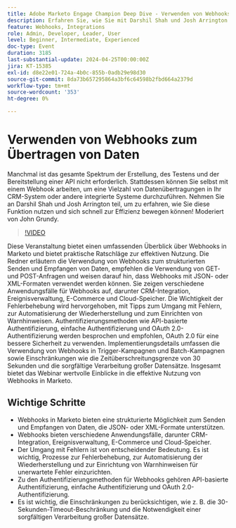 ```yaml
---
title: Adobe Marketo Engage Champion Deep Dive - Verwenden von Webhooks zum Übertragen von Daten
description: Erfahren Sie, wie Sie mit Darshil Shah und Josh Arrington mithilfe von Webhooks in Marketo effizient Daten übertragen können. Diese Informationen decken die strukturierte Datenverarbeitung, Fehlerverwaltung, Authentifizierungsmethoden und praktische Anwendungsfälle wie CRM-Integration und E-Commerce ab, moderiert von John Grundy.
feature: Webhooks, Integrations
role: Admin, Developer, Leader, User
level: Beginner, Intermediate, Experienced
doc-type: Event
duration: 3185
last-substantial-update: 2024-04-25T00:00:00Z
jira: KT-15385
exl-id: d8e22e01-724a-4b0c-855b-0adb29e98d30
source-git-commit: 8da73b657295864a3bf6c64598b2fbd664a2379d
workflow-type: tm+mt
source-wordcount: '353'
ht-degree: 0%

---
```


# Verwenden von Webhooks zum Übertragen von Daten

Manchmal ist das gesamte Spektrum der Erstellung, des Testens und der Bereitstellung einer API nicht erforderlich. Stattdessen können Sie selbst mit einem Webhook arbeiten, um eine Vielzahl von Datenübertragungen in Ihr CRM-System oder andere integrierte Systeme durchzuführen. Nehmen Sie an Darshil Shah und Josh Arrington teil, um zu erfahren, wie Sie diese Funktion nutzen und sich schnell zur Effizienz bewegen können! Moderiert von John Grundy.

>[!VIDEO](https://video.tv.adobe.com/v/3428687/?learn=on)

Diese Veranstaltung bietet einen umfassenden Überblick über Webhooks in Marketo und bietet praktische Ratschläge zur effektiven Nutzung. Die Redner erläutern die Verwendung von Webhooks zum strukturierten Senden und Empfangen von Daten, empfehlen die Verwendung von GET- und POST-Anfragen und weisen darauf hin, dass Webhooks mit JSON- oder XML-Formaten verwendet werden können. Sie zeigen verschiedene Anwendungsfälle für Webhooks auf, darunter CRM-Integration, Ereignisverwaltung, E-Commerce und Cloud-Speicher. Die Wichtigkeit der Fehlerbehebung wird hervorgehoben, mit Tipps zum Umgang mit Fehlern, zur Automatisierung der Wiederherstellung und zum Einrichten von Warnhinweisen. Authentifizierungsmethoden wie API-basierte Authentifizierung, einfache Authentifizierung und OAuth 2.0-Authentifizierung werden besprochen und empfohlen, OAuth 2.0 für eine bessere Sicherheit zu verwenden. Implementierungsdetails umfassen die Verwendung von Webhooks in Trigger-Kampagnen und Batch-Kampagnen sowie Einschränkungen wie die Zeitüberschreitungsgrenze von 30 Sekunden und die sorgfältige Verarbeitung großer Datensätze. Insgesamt bietet das Webinar wertvolle Einblicke in die effektive Nutzung von Webhooks in Marketo.

## Wichtige Schritte

* Webhooks in Marketo bieten eine strukturierte Möglichkeit zum Senden und Empfangen von Daten, die JSON- oder XML-Formate unterstützen.
* Webhooks bieten verschiedene Anwendungsfälle, darunter CRM-Integration, Ereignisverwaltung, E-Commerce und Cloud-Speicher.
* Der Umgang mit Fehlern ist von entscheidender Bedeutung. Es ist wichtig, Prozesse zur Fehlerbehebung, zur Automatisierung der Wiederherstellung und zur Einrichtung von Warnhinweisen für unerwartete Fehler einzurichten.
* Zu den Authentifizierungsmethoden für Webhooks gehören API-basierte Authentifizierung, einfache Authentifizierung und OAuth 2.0-Authentifizierung.
* Es ist wichtig, die Einschränkungen zu berücksichtigen, wie z. B. die 30-Sekunden-Timeout-Beschränkung und die Notwendigkeit einer sorgfältigen Verarbeitung großer Datensätze.
